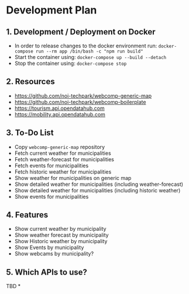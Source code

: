 # Development Plan
## 1. Development / Deployment on Docker
* In order to release changes to the docker environment run: `docker-compose run --rm app /bin/bash -c "npm run build"`
* Start the container using: `docker-compose up --build --detach`
* Stop the container using: `docker-compose stop`

## 2. Resources
* https://github.com/noi-techpark/webcomp-generic-map
* https://github.com/noi-techpark/webcomp-boilerplate
* https://tourism.api.opendatahub.com 
* https://mobility.api.opendatahub.com

## 3. To-Do List
* Copy `webcomp-generic-map` repository
* Fetch current weather for municipalities
* Fetch weather-forecast for municipalities
* Fetch events for municipalities
* Fetch historic weather for municipalities
* Show weather for municipalities on generic map
* Show detailed weather for municipalities (including weather-forecast)
* Show detailed weather for municipalities (including historic weather)
* Show events for municipalities

## 4. Features
* Show current weather by municipality
* Show weather forecast by municipality
* Show Historic weather by municipality
* Show Events by municipality
* Show webcams by municipality?

## 5. Which APIs to use?
TBD
* 

